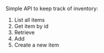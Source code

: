 Simple API to keep track of inventory:

1. List all items
2. Get item by id
3. Retrieve
4. Add
5. Create a new item
